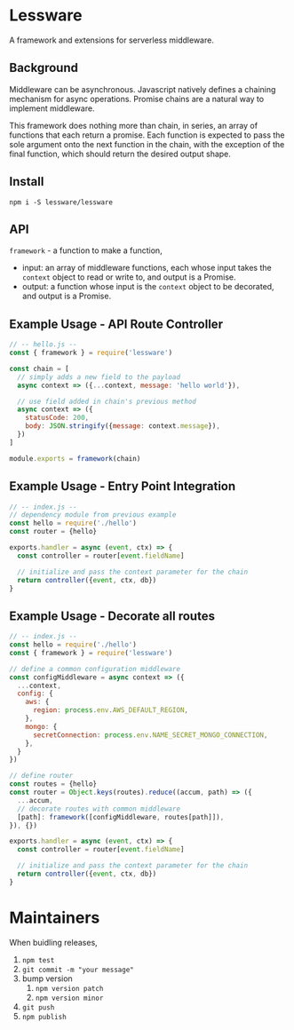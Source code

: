 # Lessware
A framework and extensions for serverless middleware.

## Background
Middleware can be asynchronous. Javascript natively defines a chaining mechanism for async operations. Promise chains are a natural way to implement middleware.

This framework does nothing more than chain, in series, an array of functions that each return a promise. Each function is expected to pass the sole argument onto the next function in the chain, with the exception of the final function, which should return the desired output shape.

## Install
`npm i -S lessware/lessware`

## API
`framework` - a function to make a function,
- input: an array of middleware functions, each whose input takes the `context` object to read or write to, and output is a Promise.
- output: a function whose input is the `context` object to be decorated, and output is a Promise.

## Example Usage - API Route Controller

```javascript
// -- hello.js --
const { framework } = require('lessware')

const chain = [
  // simply adds a new field to the payload
  async context => ({...context, message: 'hello world'}),

  // use field added in chain's previous method
  async context => ({
    statusCode: 200,
    body: JSON.stringify({message: context.message}),
  })
]

module.exports = framework(chain)
```

## Example Usage - Entry Point Integration

```javascript
// -- index.js --
// dependency module from previous example
const hello = require('./hello')
const router = {hello}

exports.handler = async (event, ctx) => {
  const controller = router[event.fieldName]

  // initialize and pass the context parameter for the chain
  return controller({event, ctx, db})
}
```

## Example Usage - Decorate all routes

```javascript
// -- index.js --
const hello = require('./hello')
const { framework } = require('lessware')

// define a common configuration middleware
const configMiddleware = async context => ({
  ...context,
  config: {
    aws: {
      region: process.env.AWS_DEFAULT_REGION,
    },
    mongo: {
      secretConnection: process.env.NAME_SECRET_MONGO_CONNECTION,
    },
  }
})

// define router
const routes = {hello}
const router = Object.keys(routes).reduce((accum, path) => ({
  ...accum,
  // decorate routes with common middleware
  [path]: framework([configMiddleware, routes[path]]),
}), {})

exports.handler = async (event, ctx) => {
  const controller = router[event.fieldName]

  // initialize and pass the context parameter for the chain
  return controller({event, ctx, db})
}
```

# Maintainers

When buidling releases,
1. `npm test`
2. `git commit -m "your message"`
3. bump version 
   1. `npm version patch`
   2. `npm version minor`
4. `git push`
5. `npm publish`
